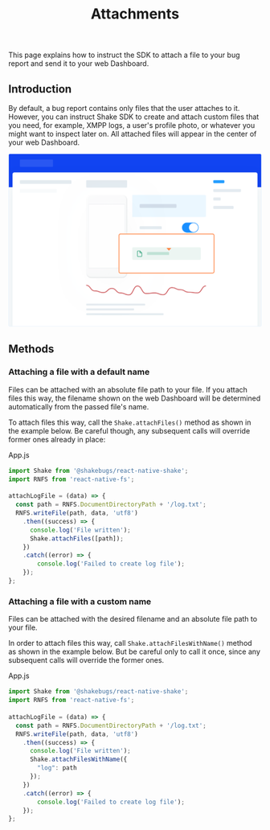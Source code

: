 ﻿---
id: attachments
title: Attachments
---
This page explains how to instruct the SDK to attach a file to your bug report and send it to your web Dashboard.

## Introduction
By default, a bug report contains only files that the user attaches to it. 
However, you can instruct Shake SDK to create and attach custom files that you need, for example, 
XMPP logs, a user's profile photo, or whatever you might want to inspect later on.
 All attached files will appear in the center of your web Dashboard.

![Attachments screen](../assets/attachments_screen.png)

## Methods
### Attaching a file with a default name
Files can be attached with an absolute file path to your file. 
If you attach files this way, the filename shown on the web Dashboard will be determined automatically from the passed file's name.

To attach files this way, call the `Shake.attachFiles()` method as shown in the example below.
Be careful though, any subsequent calls will override former ones already in place: 

App.js
```javascript {1,9}
import Shake from '@shakebugs/react-native-shake';
import RNFS from 'react-native-fs';

attachLogFile = (data) => {
  const path = RNFS.DocumentDirectoryPath + '/log.txt';
  RNFS.writeFile(path, data, 'utf8')
    .then((success) => {
      console.log('File written');
      Shake.attachFiles([path]);
    })
    .catch((error) => {
        console.log('Failed to create log file');
    });
};
```

### Attaching a file with a custom name
Files can be attached with the desired filename and an absolute file path to your file.

In order to attach files this way, call `Shake.attachFilesWithName()` method as shown in the example below. 
But be careful only to call it once, since any subsequent calls will override the former ones.

App.js
```javascript {1,9,10,11}
import Shake from '@shakebugs/react-native-shake';
import RNFS from 'react-native-fs';

attachLogFile = (data) => {
  const path = RNFS.DocumentDirectoryPath + '/log.txt';
  RNFS.writeFile(path, data, 'utf8')
    .then((success) => {
      console.log('File written');
      Shake.attachFilesWithName({
        "log": path
      });
    })
    .catch((error) => {
        console.log('Failed to create log file');
    });
};
```

